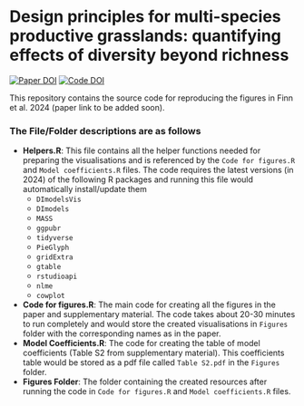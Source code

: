 # Design principles for multi-species productive grasslands: quantifying effects of diversity beyond richness

<!-- badges: start -->
[![Paper DOI](https://img.shields.io/badge/Paper_DOI-To_be_added_soon-green)]()
[![Code DOI](https://img.shields.io/badge/Code_DOI-10.5281/zenodo.10953302-blue)](https://zenodo.org/doi/10.5281/zenodo.10953302) 
<!-- badges: end -->

This repository contains the source code for reproducing the figures in Finn et al. 2024 (paper link to be added soon).

### The File/Folder descriptions are as follows

+ **Helpers.R**: This file contains all the helper functions needed for preparing the visualisations and is referenced by the `Code for figures.R` and `Model coefficients.R` files. The code requires the latest versions (in 2024) of the following R packages and running this file would automatically install/update them
  - `DImodelsVis`
  - `DImodels` 
  - `MASS` 
  - `ggpubr`
  - `tidyverse` 
  - `PieGlyph` 
  - `gridExtra` 
  - `gtable` 
  - `rstudioapi` 
  - `nlme` 
  - `cowplot`
+ **Code for figures.R**: The main code for creating all the figures in the paper and supplementary material. The code takes about 20-30 minutes to run completely and would store the created visualisations in `Figures` folder with the corresponding names as in the paper.
+ **Model Coefficients.R**: The code for creating the table of model coefficients (Table S2 from supplementary material). This coefficients table would be stored as a pdf file called `Table S2.pdf` in the `Figures` folder.
+ **Figures Folder**: The folder containing the created resources after running the code in `Code for figures.R` and `Model coefficients.R` files.

